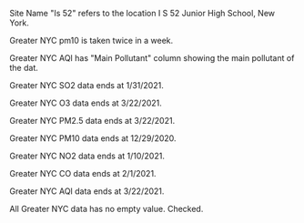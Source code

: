 Site Name "Is 52" refers to the location I S 52 Junior High School, New York.

Greater NYC pm10 is taken twice in a week.

Greater NYC AQI has "Main Pollutant" column showing the main pollutant of the dat.

Greater NYC SO2 data ends at 1/31/2021.

Greater NYC O3 data ends at 3/22/2021.

Greater NYC PM2.5 data ends at 3/22/2021.

Greater NYC PM10 data ends at 12/29/2020.

Greater NYC NO2 data ends at 1/10/2021.

Greater NYC CO data ends at 2/1/2021.

Greater NYC AQI data ends at 3/22/2021.

All Greater NYC data has no empty value. Checked.
